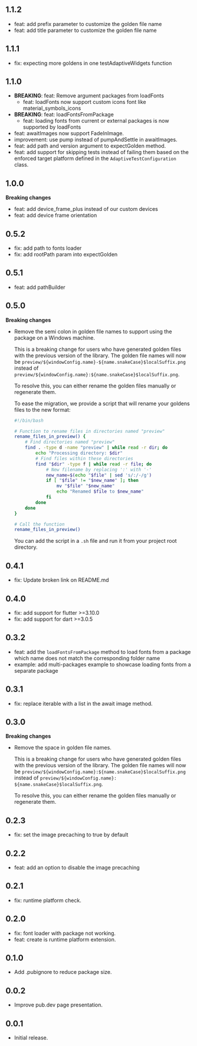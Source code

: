 ## 1.1.2
* feat: add prefix parameter to customize the golden file name
* feat: add title parameter to customize the golden file name

## 1.1.1
+ fix: expecting more goldens in one testAdaptiveWidgets function

## 1.1.0

* **BREAKING**: feat: Remove argument packages from loadFonts
  - feat: loadFonts now support custom icons font like material_symbols_icons
* **BREAKING**: feat: loadFontsFromPackage
  - feat: loading fonts from current or external packages is now supported by loadFonts
* feat: awaitImages now support FadeInImage.
* improvement: use pump instead of pumpAndSettle in awaitImages.
* feat: add path and version argument to expectGolden method.
* feat: add support for skipping tests instead of failing them based on the enforced target platform defined in the `AdaptiveTestConfiguration` class.

## 1.0.0

**Breaking changes**

* feat: add device_frame_plus instead of our custom devices
* feat: add device frame orientation
  
## 0.5.2

* fix: add path to fonts loader
* fix: add rootPath param into expectGolden
 
## 0.5.1

* feat: add pathBuilder

## 0.5.0

**Breaking changes**

* Remove the semi colon in golden file names to support using the package on a Windows machine. 
  
  This is a breaking change for users who have generated golden files with the previous version of the library. The golden file names will now be `preview/${windowConfig.name}-${name.snakeCase}$localSuffix.png` instead of `preview/${windowConfig.name}:${name.snakeCase}$localSuffix.png`.

  To resolve this, you can either rename the golden files manually or regenerate them.

  To ease the migration, we provide a script that will rename your goldens files to the new format:
  ```bash
  #!/bin/bash

  # Function to rename files in directories named "preview"
  rename_files_in_preview() {
      # Find directories named "preview"
      find . -type d -name "preview" | while read -r dir; do
          echo "Processing directory: $dir"
          # Find files within these directories
          find "$dir" -type f | while read -r file; do
              # New filename by replacing ':' with '-'
              new_name=$(echo "$file" | sed 's/:/-/g')
              if [ "$file" != "$new_name" ]; then
                  mv "$file" "$new_name"
                  echo "Renamed $file to $new_name"
              fi
          done
      done
  }

  # Call the function
  rename_files_in_preview()
  ```

  You can add the script in a `.sh` file and run it from your project root directory.

## 0.4.1

* fix: Update broken link on README.md

## 0.4.0

* fix: add support for flutter >=3.10.0
* fix: add support for dart >=3.0.5

## 0.3.2

* feat: add the `loadFontsFromPackage` method to load fonts from a package which name does not match the corresponding folder name
* example: add multi-packages example to showcase loading fonts from a separate package

## 0.3.1

* fix: replace iterable with a list in the await image method.

## 0.3.0

**Breaking changes**

* Remove the space in golden file names. 
  
  This is a breaking change for users who have generated golden files with the previous version of the library. The golden file names will now be `preview/${windowConfig.name}:${name.snakeCase}$localSuffix.png` instead of `preview/${windowConfig.name}: ${name.snakeCase}$localSuffix.png`.

  To resolve this, you can either rename the golden files manually or regenerate them.

## 0.2.3

* fix: set the image precaching to true by default

## 0.2.2

* feat: add an option to disable the image precaching

## 0.2.1

* fix: runtime platform check.
## 0.2.0

* fix: font loader with package not working.
* feat: create is runtime platform extension.
## 0.1.0

* Add .pubignore to reduce package size.
## 0.0.2

* Improve pub.dev page presentation.

## 0.0.1

* Initial release.
